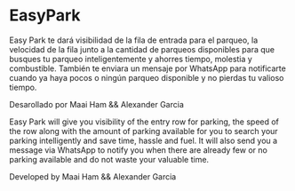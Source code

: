 # EasyPark


Easy Park te dará visibilidad de la fila de entrada para el parqueo, la velocidad de la fila junto a la cantidad de parqueos disponibles para que busques tu parqueo inteligentemente y ahorres tiempo, molestia y combustible.
También te enviara un mensaje por WhatsApp para notificarte cuando ya haya pocos o ningún parqueo disponible y no pierdas tu valioso tiempo.

Desarollado por Maai Ham && Alexander Garcia


Easy Park will give you visibility of the entry row for parking, the speed of the row along with the amount of parking available for you to search your parking intelligently and save time, hassle and fuel.
It will also send you a message via WhatsApp to notify you when there are already few or no parking available and do not waste your valuable time.

Developed by Maai Ham && Alexander Garcia
